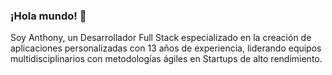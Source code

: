 ### ¡Hola mundo! 🤖

Soy Anthony, un Desarrollador Full Stack especializado en la creación de aplicaciones personalizadas con 13 años de experiencia, liderando equipos multidisciplinarios con metodologías ágiles en Startups de alto rendimiento.

<!--
**anhurtado/anhurtado** is a ✨ _special_ ✨ repository because its `README.md` (this file) appears on your GitHub profile.

Here are some ideas to get you started:

- 🔭 I’m currently working on ...
- 🌱 I’m currently learning ...
- 👯 I’m looking to collaborate on ...
- 🤔 I’m looking for help with ...
- 💬 Ask me about ...
- 📫 How to reach me: ...
- 😄 Pronouns: ...
- ⚡ Fun fact: ...
-->
